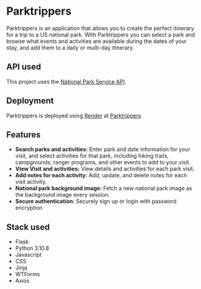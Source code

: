 # Parktrippers

Parktrippers is an application that allows you to create the perfect itinerary for a trip to a US national park. With Parktrippers you can select a park and browse what events and activities are available during the dates of your stay, and add them to a daily or multi-day itinerary.

## API used

This project uses the [National Park Service API](https://www.nps.gov/subjects/developer/api-documentation.htm).

## Deployment

Parktrippers is deployed using [Render](https://render.com/) at [Parktrippers](https://parktrippers.onrender.com/)

## Features

- **Search parks and activities:** Enter park and date information for your visit, and select activities for that park, including hiking trails, campgrounds, ranger programs, and other events to add to your visit.
- **View Visit and activities:** View details and activities for each park visit.
- **Add notes for each activity:** Add, update, and delete notes for each visit activity.
- **National park background image:** Fetch a new national park image as the background image every session.
- **Secure authentication**: Securely sign up or login with password encryption

## Stack used

- Flask
- Python 3.10.8
- Javascript
- CSS
- Jinja
- WTForms
- Axios
